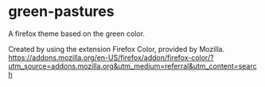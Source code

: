 # green-pastures
A firefox theme based on the green color.

Created by using the extension Firefox Color, provided by Mozilla.
https://addons.mozilla.org/en-US/firefox/addon/firefox-color/?utm_source=addons.mozilla.org&utm_medium=referral&utm_content=search
